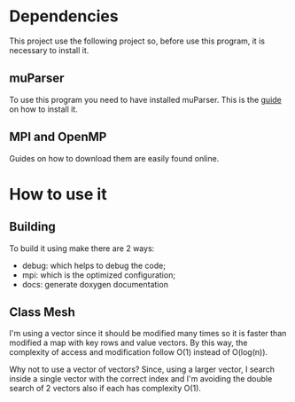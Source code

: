 # Dependencies
This project use the following project so, before use this program, it is necessary to install it.

## muParser
To use this program you need to have installed muParser. This is the [guide](https://github.com/beltoforion/muparser/blob/master/Install.txt) on how to install it.

## MPI and OpenMP
Guides on how to download them are easily found online.

# How to use it

## Building
To build it using make there are 2 ways: 
- debug: which helps to debug the code; 
- mpi: which is the optimized configuration;
- docs: generate doxygen documentation 


## Class Mesh
I'm using a vector since it should be modified many times so it is faster than modified a map with key rows and value vectors.
By this way, the complexity of access and modification follow O(1) instead of O(log(n)).

Why not to use a vector of vectors?
Since, using a larger vector, I search inside a single vector with the correct index and I'm avoiding the double search of 2 vectors also if each has complexity O(1).